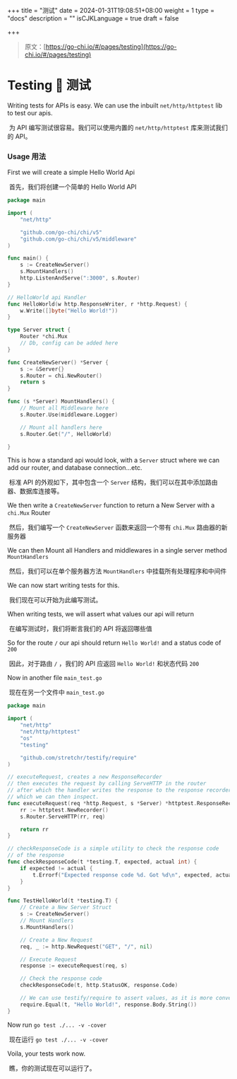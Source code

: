 +++
title = "测试"
date = 2024-01-31T19:08:51+08:00
weight = 1
type = "docs"
description = ""
isCJKLanguage = true
draft = false

+++

> 原文：[https://go-chi.io/#/pages/testing](https://go-chi.io/#/pages/testing)

# Testing 🧪 测试

Writing tests for APIs is easy. We can use the inbuilt `net/http/httptest` lib to test our apis.

​	为 API 编写测试很容易。我们可以使用内置的 `net/http/httptest` 库来测试我们的 API。

### Usage 用法

First we will create a simple Hello World Api

​	首先，我们将创建一个简单的 Hello World API

```go
package main

import (
    "net/http"

    "github.com/go-chi/chi/v5"
    "github.com/go-chi/chi/v5/middleware"
)

func main() {
    s := CreateNewServer()
    s.MountHandlers()
    http.ListenAndServe(":3000", s.Router)
}

// HelloWorld api Handler
func HelloWorld(w http.ResponseWriter, r *http.Request) {
    w.Write([]byte("Hello World!"))
}

type Server struct {
    Router *chi.Mux
    // Db, config can be added here
}

func CreateNewServer() *Server {
    s := &Server{}
    s.Router = chi.NewRouter()
    return s
}

func (s *Server) MountHandlers() {
    // Mount all Middleware here
    s.Router.Use(middleware.Logger)

    // Mount all handlers here
    s.Router.Get("/", HelloWorld)

}
```

This is how a standard api would look, with a `Server` struct where we can add our router, and database connection...etc.

​	标准 API 的外观如下，其中包含一个 `Server` 结构，我们可以在其中添加路由器、数据库连接等。

We then write a `CreateNewServer` function to return a New Server with a `chi.Mux` Router

​	然后，我们编写一个 `CreateNewServer` 函数来返回一个带有 `chi.Mux` 路由器的新服务器

We can then Mount all Handlers and middlewares in a single server method `MountHandlers`

​	然后，我们可以在单个服务器方法 `MountHandlers` 中挂载所有处理程序和中间件

We can now start writing tests for this.

​	我们现在可以开始为此编写测试。

When writing tests, we will assert what values our api will return

​	在编写测试时，我们将断言我们的 API 将返回哪些值

So for the route `/` our api should return `Hello World!` and a status code of `200`

​	因此，对于路由 `/` ，我们的 API 应返回 `Hello World!` 和状态代码 `200`

Now in another file `main_test.go`

​	现在在另一个文件中 `main_test.go`

```go
package main

import (
    "net/http"
    "net/http/httptest"
    "os"
    "testing"

    "github.com/stretchr/testify/require"
)

// executeRequest, creates a new ResponseRecorder
// then executes the request by calling ServeHTTP in the router
// after which the handler writes the response to the response recorder
// which we can then inspect.
func executeRequest(req *http.Request, s *Server) *httptest.ResponseRecorder {
    rr := httptest.NewRecorder()
    s.Router.ServeHTTP(rr, req)

    return rr
}

// checkResponseCode is a simple utility to check the response code
// of the response
func checkResponseCode(t *testing.T, expected, actual int) {
    if expected != actual {
        t.Errorf("Expected response code %d. Got %d\n", expected, actual)
    }
}

func TestHelloWorld(t *testing.T) {
    // Create a New Server Struct
    s := CreateNewServer()
    // Mount Handlers
    s.MountHandlers()

    // Create a New Request
    req, _ := http.NewRequest("GET", "/", nil)

    // Execute Request
    response := executeRequest(req, s)

    // Check the response code
    checkResponseCode(t, http.StatusOK, response.Code)

    // We can use testify/require to assert values, as it is more convenient
    require.Equal(t, "Hello World!", response.Body.String())
}
```

Now run `go test ./... -v -cover`

​	现在运行 `go test ./... -v -cover`

Voila, your tests work now.

​	瞧，你的测试现在可以运行了。